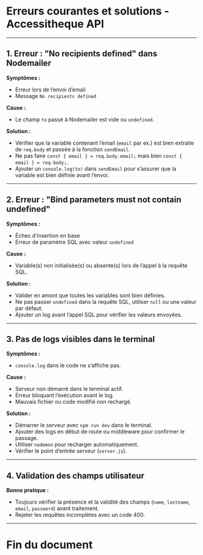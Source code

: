 # Erreurs courantes et solutions - Accessitheque API

---

## 1. Erreur : "No recipients defined" dans Nodemailer

**Symptômes :**  
- Erreur lors de l’envoi d’email  
- Message `No recipients defined`

**Cause :**  
- Le champ `to` passé à Nodemailer est vide ou `undefined`.

**Solution :**  
- Vérifier que la variable contenant l’email (`email` par ex.) est bien extraite de `req.body` et passée à la fonction `sendEmail`.  
- Ne pas faire `const { email } = req.body.email;` mais bien `const { email } = req.body;`.  
- Ajouter un `console.log(to)` dans `sendEmail` pour s’assurer que la variable est bien définie avant l’envoi.

---

## 2. Erreur : "Bind parameters must not contain undefined"

**Symptômes :**  
- Échec d’insertion en base  
- Erreur de paramètre SQL avec valeur `undefined`

**Cause :**  
- Variable(s) non initialisée(s) ou absente(s) lors de l’appel à la requête SQL.

**Solution :**  
- Valider en amont que toutes les variables sont bien définies.  
- Ne pas passer `undefined` dans la requête SQL, utiliser `null` ou une valeur par défaut.  
- Ajouter un log avant l’appel SQL pour vérifier les valeurs envoyées.

---

## 3. Pas de logs visibles dans le terminal

**Symptômes :**  
- `console.log` dans le code ne s’affiche pas.

**Cause :**  
- Serveur non démarré dans le terminal actif.  
- Erreur bloquant l’exécution avant le log.  
- Mauvais fichier ou code modifié non rechargé.

**Solution :**  
- Démarrer le serveur avec `npm run dev` dans le terminal.  
- Ajouter des logs en début de route ou middleware pour confirmer le passage.  
- Utiliser `nodemon` pour recharger automatiquement.  
- Vérifier le point d’entrée serveur (`server.js`).

---

## 4. Validation des champs utilisateur

**Bonne pratique :**  
- Toujours vérifier la présence et la validité des champs (`name`, `lastname`, `email`, `password`) avant traitement.  
- Rejeter les requêtes incomplètes avec un code 400.

---

# Fin du document
